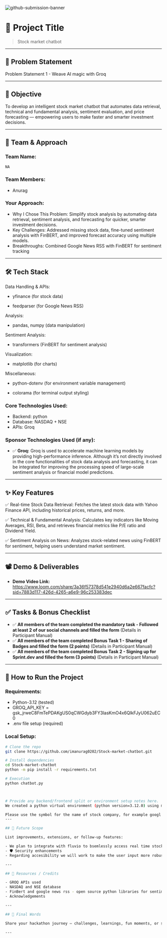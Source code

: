 ![github-submission-banner](https://github.com/user-attachments/assets/a1493b84-e4e2-456e-a791-ce35ee2bcf2f)

# 🚀 Project Title

> Stock market chatbot

---

## 📌 Problem Statement

Problem Statement 1 - Weave AI magic with Groq



---

## 🎯 Objective

To develop an intelligent stock market chatbot that automates data retrieval, technical and fundamental analysis, sentiment evaluation, and price forecasting — empowering users to make faster and smarter investment decisions.

---

## 🧠 Team & Approach

### Team Name:  
`NA`

### Team Members:  
- Anurag

### Your Approach:  
- Why I Chose This Problem: Simplify stock analysis by automating data retrieval, sentiment analysis, and forecasting for quicker, smarter investment decisions.
- Key Challenges: Addressed missing stock data, fine-tuned sentiment analysis with FinBERT, and improved forecast accuracy using multiple models.
- Breakthroughs: Combined Google News RSS with FinBERT for sentiment tracking

---

## 🛠️ Tech Stack
Data Handling & APIs:

- yfinance (for stock data)

- feedparser (for Google News RSS)

Analysis:

- pandas, numpy (data manipulation)

Sentiment Analysis:

- transformers (FinBERT for sentiment analysis)

Visualization:

- matplotlib (for charts)

Miscellaneous:

- python-dotenv (for environment variable management)

- colorama (for terminal output styling)
### Core Technologies Used:
- Backend: python
- Database: NASDAQ + NSE
- APIs: Groq

### Sponsor Technologies Used (if any):
- ✅ **Groq:** Groq is used to accelerate machine learning models by providing high-performance inference. Although it’s not directly involved in the core functionalities of stock data analysis and forecasting, it can be integrated for improving the processing speed of large-scale sentiment analysis or financial model predictions. 

---

## ✨ Key Features

✅ Real-time Stock Data Retrieval: Fetches the latest stock data with Yahoo Finance API, including historical prices, returns, and more.

✅ Technical & Fundamental Analysis: Calculates key indicators like Moving Averages, RSI, Beta, and retrieves financial metrics like P/E ratio and Dividend Yield.

✅ Sentiment Analysis on News: Analyzes stock-related news using FinBERT for sentiment, helping users understand market sentiment.

---

## 📽️ Demo & Deliverables

- **Demo Video Link:** https://www.loom.com/share/3a36f57378d541e2940d6a2e667facfc?sid=7883d117-426d-4265-a6e9-96c253383dec 

---

## ✅ Tasks & Bonus Checklist

- ✅ **All members of the team completed the mandatory task - Followed at least 2 of our social channels and filled the form** (Details in Participant Manual)  
- ✅ **All members of the team completed Bonus Task 1 - Sharing of Badges and filled the form (2 points)**  (Details in Participant Manual)
- ✅ **All members of the team completed Bonus Task 2 - Signing up for Sprint.dev and filled the form (3 points)**  (Details in Participant Manual)



---

## 🧪 How to Run the Project

### Requirements:
- Python-3.12 (tested)
- GROQ_API_KEY = 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
- .env file setup (required)

### Local Setup:
```bash
# Clone the repo
git clone https://github.com/imanurag0202/Stock-market-chatbot.git

# Install dependencies
cd Stock-market-chatbot
python -m pip install -r requirements.txt

# Execution
python chatbot.py



# Provide any backend/frontend split or environment setup notes here.
We created a python virtual environment (python version=3.12.0) using mamba and installed the dependencies using pip. 

Please use the symbol for the name of stock company, for example googl for google, appl for apple, tatasteel.ns for tata steel and so on at the end of the user input. Action (rsi, roi, moving average, ama, sentiment, bolinger bands) followed by company symbol.  
---

## 🧬 Future Scope

List improvements, extensions, or follow-up features:

- We plan to integrate with fluvio to bsemlessly access real time stock data.  
- 🛡️ Security enhancements  
- Regarding accesibility we will work to make the user input more robust and efficient by catching the keywords describing action and stock company name more effectively.

---

## 📎 Resources / Credits

- GROQ APIs used 
- NASDAQ and NSE database
- FinBert and google news rss - open source python libraries for sentiment analysis 
- Acknowledgements  

---

## 🏁 Final Words

Share your hackathon journey — challenges, learnings, fun moments, or shout-outs!

---

